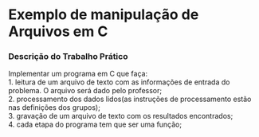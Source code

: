 <h1>Exemplo de manipulação de Arquivos em C</h1>

<h3>Descrição do Trabalho Prático</h3>
<p>Implementar um programa em C que faça:<br/>
1. leitura de um arquivo de texto com as informações de entrada do problema.
O arquivo será dado pelo professor;<br/>
2. processamento dos dados lidos(as instruções de processamento estão nas
definições dos grupos);<br/>
3. gravação de um arquivo de texto com os resultados encontrados;<br/>
4. cada etapa do programa tem que ser uma função;<br/>
</p>
